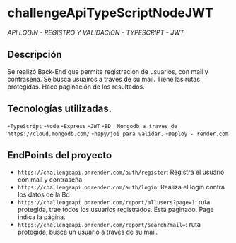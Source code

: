 # challengeApiTypeScriptNodeJWT

<em> API LOGIN - REGISTRO Y VALIDACION - TYPESCRIPT - JWT </em>


## Descripción
Se realizó Back-End que permite registracion de usuarios, con mail y contraseña. 
Se busca usuairos a traves de su mail. Tiene las rutas protegidas. Hace paginación de los resultados. 
 
## Tecnologías utilizadas. 

-`TypeScript` 
-`Node`
-`Express`
-`JWT`
-`BD  Mongodb a traves de https://cloud.mongodb.com/`
-`hapy/joi para validar.` 
-`Deploy - render.com`



## EndPoints del proyecto

- `https://challengeapi.onrender.com/auth/register`: Registra el usuario con mail y contraseña.
- `https://challengeapi.onrender.com/auth/login`: Realiza el login contra los datos de la Bd
- `https://challengeapi.onrender.com/report/allusers?page=1`: ruta protegida, trae todos los usuarios registrados. Está paginado. Page indica la página.
- `https://challengeapi.onrender.com/report/search?mail=`: ruta protegida, busca un usuario a través de su mail. 
 




 


